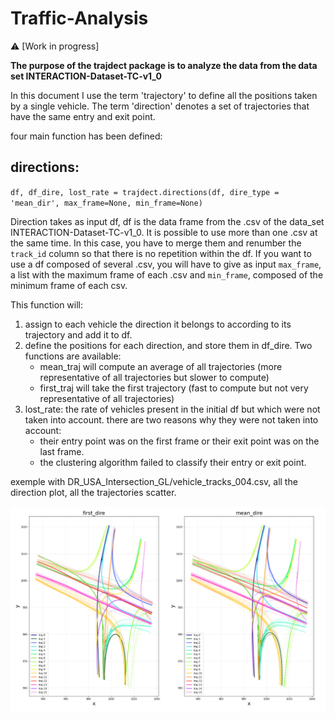 # Traffic-Analysis

:warning: [Work in progress]

**The purpose of the trajdect package is to analyze the data from the data set INTERACTION-Dataset-TC-v1_0**

In this document I use the term 'trajectory' to define all the positions taken by a single vehicle.
The term 'direction' denotes a set of trajectories that have the same entry and exit point.

four main function has been defined: 

## directions:

`df, df_dire, lost_rate = trajdect.directions(df, dire_type = 'mean_dir', max_frame=None, min_frame=None)`

Direction takes as input df, df is the data frame from the .csv of the data_set INTERACTION-Dataset-TC-v1_0.
It is possible to use more than one .csv at the same time. In this case, you have to merge them and renumber the `track_id` column so that there is no repetition within the df.
If you want to use a df composed of several .csv, you will have to give as input `max_frame`, a list with the maximum frame of each .csv and `min_frame`, composed of the minimum frame of each csv.


This function will: 
1. assign to each vehicle the direction it belongs to according to its trajectory and add it to df.
2. define the positions for each direction, and store them in df_dire. Two functions are available:
    - mean_traj will compute an average of all trajectories (more representative of all trajectories but slower to compute)
    - first_traj will take the first trajectory (fast to compute but not very representative of all trajectories)
3. lost_rate: the rate of vehicles present in the initial df but which were not taken into account. there are two reasons why they were not taken into account:
    - their entry point was on the first frame or their exit point was on the last frame.
    - the clustering algorithm failed to classify their entry or exit point.

exemple with DR_USA_Intersection_GL/vehicle_tracks_004.csv, all the direction plot, all the trajectories scatter.

![alt text](IMAGE/drection_trajectories.png)


